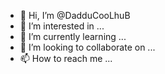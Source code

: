 - 👋 Hi, I’m @DadduCooLhuB
- 👀 I’m interested in ...
- 🌱 I’m currently learning ...
- 💞️ I’m looking to collaborate on ...
- 📫 How to reach me ...

<!---
DadduCooLhuB/DadduCooLhuB is a ✨ special ✨ repository because its `README.md` (this file) appears on your GitHub profile.
You can click the Preview link to take a look at your changes.
--->
